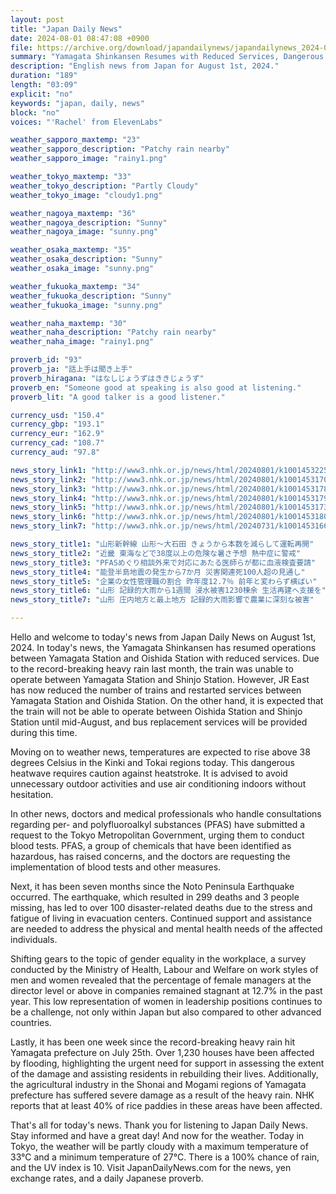 ```yaml
---
layout: post
title: "Japan Daily News"
date: 2024-08-01 08:47:08 +0900
file: https://archive.org/download/japandailynews/japandailynews_2024-08-01.mp3
summary: "Yamagata Shinkansen Resumes with Reduced Services, Dangerous Heat Expected in Kinki and Tokai Regions, & more…"
description: "English news from Japan for August 1st, 2024."
duration: "189"
length: "03:09"
explicit: "no"
keywords: "japan, daily, news"
block: "no"
voices: "'Rachel' from ElevenLabs"

weather_sapporo_maxtemp: "23"
weather_sapporo_description: "Patchy rain nearby"
weather_sapporo_image: "rainy1.png"

weather_tokyo_maxtemp: "33"
weather_tokyo_description: "Partly Cloudy"
weather_tokyo_image: "cloudy1.png"

weather_nagoya_maxtemp: "36"
weather_nagoya_description: "Sunny"
weather_nagoya_image: "sunny.png"

weather_osaka_maxtemp: "35"
weather_osaka_description: "Sunny"
weather_osaka_image: "sunny.png"

weather_fukuoka_maxtemp: "34"
weather_fukuoka_description: "Sunny"
weather_fukuoka_image: "sunny.png"

weather_naha_maxtemp: "30"
weather_naha_description: "Patchy rain nearby"
weather_naha_image: "rainy1.png"

proverb_id: "93"
proverb_ja: "話上手は聞き上手"
proverb_hiragana: "はなしじょうずはききじょうず"
proverb_en: "Someone good at speaking is also good at listening."
proverb_lit: "A good talker is a good listener."

currency_usd: "150.4"
currency_gbp: "193.1"
currency_eur: "162.9"
currency_cad: "108.7"
currency_aud: "97.8"

news_story_link1: "http://www3.nhk.or.jp/news/html/20240801/k10014532251000.html"
news_story_link2: "http://www3.nhk.or.jp/news/html/20240801/k10014531701000.html"
news_story_link3: "http://www3.nhk.or.jp/news/html/20240801/k10014531781000.html"
news_story_link4: "http://www3.nhk.or.jp/news/html/20240801/k10014531791000.html"
news_story_link5: "http://www3.nhk.or.jp/news/html/20240801/k10014531731000.html"
news_story_link6: "http://www3.nhk.or.jp/news/html/20240801/k10014531801000.html"
news_story_link7: "http://www3.nhk.or.jp/news/html/20240731/k10014531661000.html"

news_story_title1: "山形新幹線 山形～大石田 きょうから本数を減らして運転再開"
news_story_title2: "近畿 東海などで38度以上の危険な暑さ予想 熱中症に警戒"
news_story_title3: "PFASめぐり相談外来で対応にあたる医師らが都に血液検査要請"
news_story_title4: "能登半島地震の発生から7か月 災害関連死100人超の見通し"
news_story_title5: "企業の女性管理職の割合 昨年度12.7％ 前年と変わらず横ばい"
news_story_title6: "山形 記録的大雨から1週間 浸水被害1230棟余 生活再建へ支援を"
news_story_title7: "山形 庄内地方と最上地方 記録的大雨影響で農業に深刻な被害"

---
```


Hello and welcome to today's news from Japan Daily News on August 1st, 2024. In today's news, the Yamagata Shinkansen has resumed operations between Yamagata Station and Oishida Station with reduced services. Due to the record-breaking heavy rain last month, the train was unable to operate between Yamagata Station and Shinjo Station. However, JR East has now reduced the number of trains and restarted services between Yamagata Station and Oishida Station. On the other hand, it is expected that the train will not be able to operate between Oishida Station and Shinjo Station until mid-August, and bus replacement services will be provided during this time.

Moving on to weather news, temperatures are expected to rise above 38 degrees Celsius in the Kinki and Tokai regions today. This dangerous heatwave requires caution against heatstroke. It is advised to avoid unnecessary outdoor activities and use air conditioning indoors without hesitation.

In other news, doctors and medical professionals who handle consultations regarding per- and polyfluoroalkyl substances (PFAS) have submitted a request to the Tokyo Metropolitan Government, urging them to conduct blood tests. PFAS, a group of chemicals that have been identified as hazardous, has raised concerns, and the doctors are requesting the implementation of blood tests and other measures.

Next, it has been seven months since the Noto Peninsula Earthquake occurred. The earthquake, which resulted in 299 deaths and 3 people missing, has led to over 100 disaster-related deaths due to the stress and fatigue of living in evacuation centers. Continued support and assistance are needed to address the physical and mental health needs of the affected individuals.

Shifting gears to the topic of gender equality in the workplace, a survey conducted by the Ministry of Health, Labour and Welfare on work styles of men and women revealed that the percentage of female managers at the director level or above in companies remained stagnant at 12.7% in the past year. This low representation of women in leadership positions continues to be a challenge, not only within Japan but also compared to other advanced countries.

Lastly, it has been one week since the record-breaking heavy rain hit Yamagata prefecture on July 25th. Over 1,230 houses have been affected by flooding, highlighting the urgent need for support in assessing the extent of the damage and assisting residents in rebuilding their lives. Additionally, the agricultural industry in the Shonai and Mogami regions of Yamagata prefecture has suffered severe damage as a result of the heavy rain. NHK reports that at least 40% of rice paddies in these areas have been affected.

That's all for today's news. Thank you for listening to Japan Daily News. Stay informed and have a great day! And now for the weather. Today in Tokyo, the weather will be partly cloudy with a maximum temperature of 33°C and a minimum temperature of 27°C. There is a 100% chance of rain, and the UV index is 10.  Visit JapanDailyNews.com for the news, yen exchange rates, and a daily Japanese proverb.
